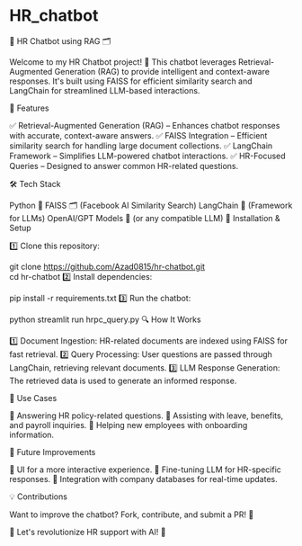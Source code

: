 # HR_chatbot
🏢 HR Chatbot using RAG 🗂️

Welcome to my HR Chatbot project! 🤖 This chatbot leverages Retrieval-Augmented Generation (RAG) to provide intelligent and context-aware responses. It's built using FAISS for efficient similarity search and LangChain for streamlined LLM-based interactions.

🚀 Features

✅ Retrieval-Augmented Generation (RAG) – Enhances chatbot responses with accurate, context-aware answers.
✅ FAISS Integration – Efficient similarity search for handling large document collections.
✅ LangChain Framework – Simplifies LLM-powered chatbot interactions.
✅ HR-Focused Queries – Designed to answer common HR-related questions.

🛠️ Tech Stack

Python 🐍
FAISS 🗂️ (Facebook AI Similarity Search)
LangChain 🔗 (Framework for LLMs)
OpenAI/GPT Models 🧠 (or any compatible LLM)
📂 Installation & Setup

1️⃣ Clone this repository:

git clone https://github.com/Azad0815/hr-chatbot.git  
cd hr-chatbot
2️⃣ Install dependencies:

pip install -r requirements.txt
3️⃣ Run the chatbot:

python streamlit run hrpc_query.py
🔍 How It Works

1️⃣ Document Ingestion: HR-related documents are indexed using FAISS for fast retrieval.
2️⃣ Query Processing: User questions are passed through LangChain, retrieving relevant documents.
3️⃣ LLM Response Generation: The retrieved data is used to generate an informed response.

🎯 Use Cases

💼 Answering HR policy-related questions.
📅 Assisting with leave, benefits, and payroll inquiries.
🤝 Helping new employees with onboarding information.

🚀 Future Improvements

🔹 UI for a more interactive experience.
🔹 Fine-tuning LLM for HR-specific responses.
🔹 Integration with company databases for real-time updates.

💡 Contributions

Want to improve the chatbot? Fork, contribute, and submit a PR! 🚀

🚀 Let's revolutionize HR support with AI! 🤖
